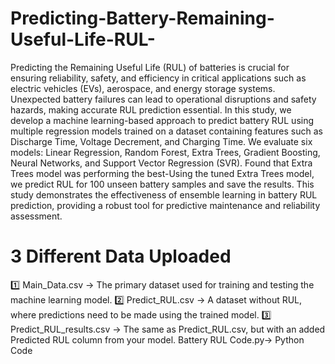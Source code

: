 # Predicting-Battery-Remaining-Useful-Life-RUL-
Predicting the Remaining Useful Life (RUL) of batteries is crucial for ensuring reliability, safety, and efficiency in critical applications such as electric vehicles (EVs), aerospace, and energy storage systems. Unexpected battery failures can lead to operational disruptions and safety hazards, making accurate RUL prediction essential. In this study, we develop a machine learning-based approach to predict battery RUL using multiple regression models trained on a dataset containing features such as Discharge Time, Voltage Decrement, and Charging Time. We evaluate six models: Linear Regression, Random Forest, Extra Trees, Gradient Boosting, Neural Networks, and Support Vector Regression (SVR).
Found that Extra Trees model was performing the best-Using the tuned Extra Trees model, we predict RUL for 100 unseen battery samples and save the results. This study demonstrates the effectiveness of ensemble learning in battery RUL prediction, providing a robust tool for predictive maintenance and reliability assessment.


# 3 Different Data Uploaded
1️⃣ Main_Data.csv → The primary dataset used for training and testing the machine learning model.
2️⃣ Predict_RUL.csv → A dataset without RUL, where predictions need to be made using the trained model.
3️⃣ Predict_RUL_results.csv → The same as Predict_RUL.csv, but with an added Predicted RUL column from your model.
Battery RUL Code.py-> Python Code


